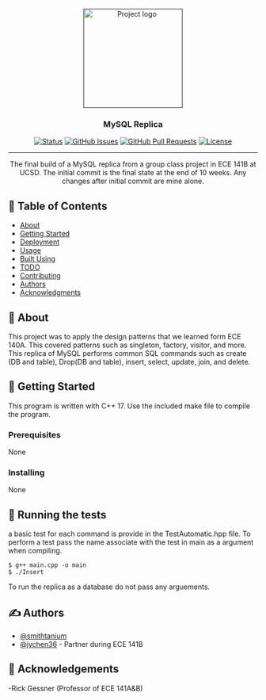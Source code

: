 <p align="center">
  <a href="" rel="noopener">
 <img width=200px height=200px src="https://i.imgur.com/6wj0hh6.jpg" alt="Project logo"></a>
</p>

<h3 align="center">MySQL Replica </h3>

<div align="center">

[![Status](https://img.shields.io/badge/status-active-success.svg)]()
[![GitHub Issues](https://img.shields.io/github/issues/kylelobo/The-Documentation-Compendium.svg)](https://github.com/kylelobo/The-Documentation-Compendium/issues)
[![GitHub Pull Requests](https://img.shields.io/github/issues-pr/kylelobo/The-Documentation-Compendium.svg)](https://github.com/kylelobo/The-Documentation-Compendium/pulls)
[![License](https://img.shields.io/badge/license-MIT-blue.svg)](/LICENSE)

</div>

---

<p align="center"> 
    The final build of a MySQL replica from a group class project in ECE 141B at UCSD. The initial commit is the final state at the end of 10 
weeks. Any changes after initial commit are mine alone. 
</p>

## 📝 Table of Contents
- [About](#about)
- [Getting Started](#getting_started)
- [Deployment](#deployment)
- [Usage](#usage)
- [Built Using](#built_using)
- [TODO](../TODO.md)
- [Contributing](../CONTRIBUTING.md)
- [Authors](#authors)
- [Acknowledgments](#acknowledgement)

## 🧐 About <a name = "about"></a>
This project was to apply the design patterns that we learned form ECE 140A. This covered patterns such as singleton,
factory, visitor, and more. This replica of MySQL performs common SQL commands such as create (DB and table), Drop(DB and table),
insert, select, update, join, and delete. 

## 🏁 Getting Started <a name = "getting_started"></a>
This program is written with C++ 17. Use the included make file to compile the program. 

### Prerequisites
None
<!--What things you need to install the software and how to install them.

```
Give examples
```
-->
### Installing
None
<!--A step by step series of examples that tell you how to get a development env running.

Say what the step will be

```
Give the example
```

And repeat

```
until finished
```

End with an example of getting some data out of the system or using it for a little demo.
-->
## 🔧 Running the tests <a name = "tests"></a>
a basic test for each command is provide in the TestAutomatic.hpp file. To perform a test pass the name associate with the 
test in main as a argument when compiling. 

```
$ g++ main.cpp -o main 
$ ./Insert
```

To run the replica as a database do not pass any arguements. 

<!--
### Break down into end to end tests
Explain what these tests test and why

```
Give an example
```

### And coding style tests
Explain what these tests test and why

```
Give an example
```

## 🎈 Usage <a name="usage"></a>
Add notes about how to use the system.

## 🚀 Deployment <a name = "deployment"></a>
Add additional notes about how to deploy this on a live system.

## ⛏️ Built Using <a name = "built_using"></a>
- [MongoDB](https://www.mongodb.com/) - Database
- [Express](https://expressjs.com/) - Server Framework
- [VueJs](https://vuejs.org/) - Web Framework
- [NodeJs](https://nodejs.org/en/) - Server Environment
-->

## ✍️ Authors <a name = "authors"></a>
- [@smithtanium](https://github.com/smithtanium) <!-- - Idea & Initial work-->
- [@jychen36](https://github.com/jychen36) - Partner during ECE 141B
<!--See also the list of [contributors](https://github.com/kylelobo/The-Documentation-Compendium/contributors) who participated in this project.-->

## 🎉 Acknowledgements <a name = "acknowledgement"></a>
-Rick Gessner (Professor of ECE 141A&B)